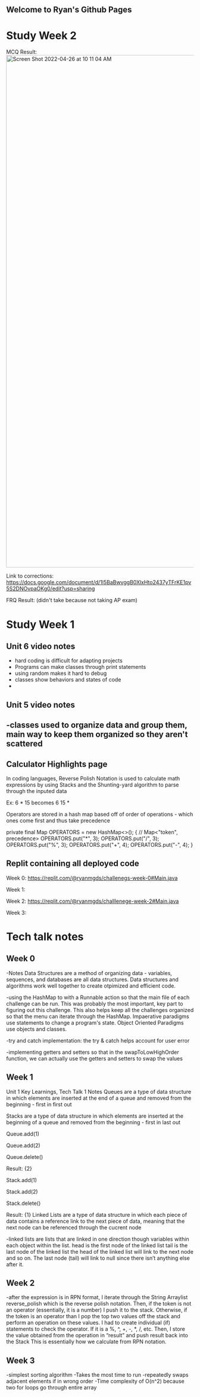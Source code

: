 ## Welcome to Ryan's Github Pages


# Study Week 2

MCQ Result: 
<img width="1374" alt="Screen Shot 2022-04-26 at 10 11 04 AM" src="https://user-images.githubusercontent.com/72889620/166304763-e148faa5-283d-48be-833a-637b2c3e4d8d.png">

Link to corrections: https://docs.google.com/document/d/1l5BaBwvggB0XlxHto2437yTFrKE1pv5S2DNOvpaOKg0/edit?usp=sharing 


FRQ Result: (didn't take because not taking AP exam)




# Study Week 1

## Unit 6 video notes
- hard coding is difficult for adapting projects
- Programs can make classes through print statements
- using random makes it hard to debug
- classes show behaviors and states of code
- 
## Unit 5 video notes
-classes used to organize data and group them, main way to keep them organized so they aren't scattered
-






## Calculator Highlights page

In coding languages, Reverse Polish Notation is used to calculate math expressions by using Stacks and the Shunting-yard algorithm to parse through the inputed data

Ex: 6 * 15 becomes 6 15 *

Operators are stored in a hash map based off of order of operations - which ones come first and thus take precedence

private final Map OPERATORS = new HashMap<>(); { // Map<"token", precedence> OPERATORS.put("*", 3); OPERATORS.put("/", 3); OPERATORS.put("%", 3); OPERATORS.put("+", 4); OPERATORS.put("-", 4); }


## Replit containing all deployed code

Week 0: https://replit.com/@ryanmgds/challenegs-week-0#Main.java

Week 1:

Week 2: https://replit.com/@ryanmgds/challlenege-week-2#Main.java

Week 3:



# Tech talk notes

## Week 0
-Notes Data Structures are a method of organizing data - variables, sequences, and databases are all data structures. Data structures and algorithms work well together to create otpimized and efficient code.

-using the HashMap to with a Runnable action so that the main file of each challenge can be run. This was probably the most important, key part to figuring out this challenge. This also helps keep all the challenges organized so that the menu can iterate through the HashMap.
Impaerative paradigms use statements to change a program's state. Object Oriented Paradigms use objects and classes.

-try and catch implementation: the try & catch helps account for user error

-implementing getters and setters so that in the swapToLowHighOrder function, we can actually use the getters and setters to swap the values

## Week 1

Unit 1 Key Learnings, Tech Talk 1 Notes Queues are a type of data structure in which elements are inserted at the end of a queue and removed from the beginning - first in first out

Stacks are a type of data structure in which elements are inserted at the beginning of a queue and removed from the beginning - first in last out

Queue.add(1)

Queue.add(2)

Queue.delete()

Result: {2}

Stack.add(1)

Stack.add(2)

Stack.delete()

Result: {1}
Linked Lists are a type of data structure in which each piece of data contains a reference link to the next piece of data, meaning that the next node can be referenced through the cucrent node

-linked lists are lists that are linked in one direction though variables within each object within the list. head is the first node of the linked list tail is the last node of the linked list the head of the linked list will link to the next node and so on. The last node (tail) will link to null since there isn’t anything else after it.

## Week 2
-after the expression is in RPN format, I iterate through the String Arraylist reverse_polish which is the reverse polish notation. Then, if the token is not an operator (essentially, it is a number) I push it to the stack. Otherwise, if the token is an operator than I pop the top two values off the stack and perform an operation on these values. I had to create individual (if) statements to check the operator. If it is a %, ^, +, -, *, /, etc. Then, I store the value obtained from the operation in “result” and push result back into the Stack This is essentially how we calculate from RPN notation.

## Week 3
-simplest sorting algorithm
-Takes the most time to run
-repeatedly swaps adjacent elements if in wrong order
-Time complexity of O(n^2) because two for loops go through entire array
